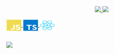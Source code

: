 <div align="center">
  <a href="https://github.com/euraphhh">
  <img height="180em" src="https://github-readme-stats.vercel.app/api?username=euraphhh&show_icons=true&theme=highcontrast"/>
  <img height="180em" src="https://github-readme-stats.vercel.app/api/top-langs/?username=euraphhh&layout=compact&langs_count=7&theme=highcontrast"/>
</div>
<div style="display: inline_block"><br>
  <img align="center" alt="Kaiky-Js" height="30" width="40" src="https://raw.githubusercontent.com/devicons/devicon/master/icons/javascript/javascript-plain.svg">
  <img align="center" alt="Kaiky-Ts" height="30" width="40" src="https://raw.githubusercontent.com/devicons/devicon/master/icons/typescript/typescript-plain.svg">
  <img align="center" alt="Kaiky-React" height="30" width="40" src="https://raw.githubusercontent.com/devicons/devicon/master/icons/react/react-original.svg">
</div>
  
  ##
 
<div> 
  <a href="https://www.twitter.com/euraphhh" target="_blank"><img src="https://img.shields.io/badge/Twitter-1DA1F2?style=for-the-badge&logo=twitter&logoColor=white" target="_blank"></a>
 
</div>